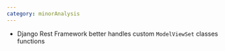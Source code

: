 ```yaml
---
category: minorAnalysis
---
```

* Django Rest Framework better handles custom `ModelViewSet` classes functions